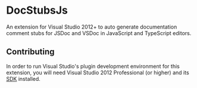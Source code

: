 # DocStubsJs
An extension for Visual Studio 2012+ to auto generate documentation comment stubs for JSDoc and VSDoc in JavaScript and TypeScript editors.


## Contributing

In order to run Visual Studio's plugin development environment for this extension, you will need Visual Studio 2012 Professional (or higher) and its [SDK](https://www.microsoft.com/en-us/download/details.aspx?id=30668) installed.

